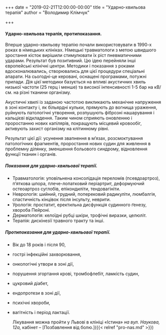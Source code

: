 +++
date = "2019-02-21T12:00:00-00:00"
title = "Ударно-хвильова терапія"
author = "Володимир Клімчук"

+++


#### Ударно-хвильова терапія, протипоказання.

Вперше ударно-хвильову терапію почали використовувати в 1990-х роках в німецьких клініках. Німецькі травматологи з метою швидшого зростання кісток вирішили стимулювати їх ріст пневматичними ударами. Результат був позитивний. Цю ідею перейняли інші європейські клінічні центри.
Методики і показання з роками вдосконалювались, створювались для цієї процедури спеціальні апарати. На сьогодні-це керовані, оснащені програмами, потужні прилади.
Дія цієї методики базується на впливі акустичних хвиль низької частоти (25 герц і менше) та високої інтенсивності 1-5 бар на кВ/см. на різні тканини організму. 

Акустичні хвилі із заданою частотою викликають механічне напруження в зоні контакту і, як більярдні кульки, прямують до вогнища ураження, руйнують патологічні утворення, розпушують фіброзні нашарування і кальцієві відкладення. Таким чином сприяють оновленню і проростанню нових капілярів, покращують місцевий кровообіг, активують захист організму на клітинному рівні.

Результат цієї дії: усунення звапнення в м’язах, розсмоктування патологічних фрагментів, проростання нових судин для живлення в проблемну ділянку, зменшення больового синдрому, відновлення функції тканин і органів.

##### Показання для ударно-хвильової терапії.

* Травматологія: уповільнена консолідація переломів (псевдоартроз), п’яткова шпора, плече-лопатковий періартрит, деформуючий остеоартроз суглобів, епікондиліти, тендовагініти.
* Неврологія: шийний, грудний, поперековий радикуліти, люмбалгія, спастичність кінцівок після інсульту, неврити.
* Урологія: простатит, еректильна дисфункція судинного ґенезу, хвороба Пейроні.
* Дерматологія: келоїдні рубці шкіри, трофічні виразки, целюліт.
* Терапія: дискінезії травного тракту та інші.

##### Протипоказання для ударно-хвильової терапії.
 
* Вік до 18 років і після 90,
* гострі інфекційні захворювання, 
* онкологічні утвори в зоні дії,
* порушення згортання крові, тромбофлебіт, ламкість судин,
* цукровий діабет,
* ендопротези в зоні дії,
* психічні хвороби,
* вагітність і період лактації.

  Лікування можна пройти у Львові в клініці «Істина» *на вул. Наукова, 12а,* кабінет – [Позбавлення від болю.]({{< relref "pro-nas.md" >}}) 
